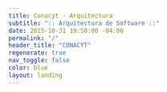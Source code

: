 ```yaml
---
title: Conacyt - Arquitectura
subtitle: ":: Arquitectura de Software ::"
date: 2015-10-31 19:50:00 -04:00
permalink: "/"
header_title: "CONACYT"
regenerate: true
nav_toggle: false
color: blue
layout: landing
---
```

